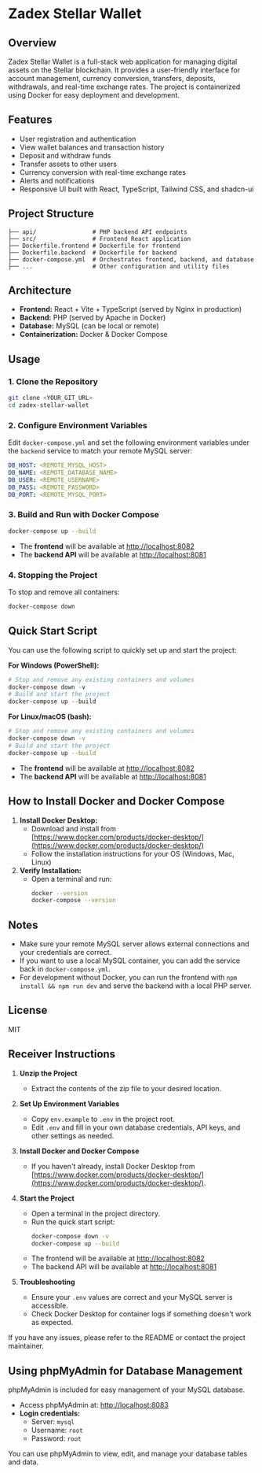 # Zadex Stellar Wallet

## Overview

Zadex Stellar Wallet is a full-stack web application for managing digital assets on the Stellar blockchain. It provides a user-friendly interface for account management, currency conversion, transfers, deposits, withdrawals, and real-time exchange rates. The project is containerized using Docker for easy deployment and development.

## Features

- User registration and authentication
- View wallet balances and transaction history
- Deposit and withdraw funds
- Transfer assets to other users
- Currency conversion with real-time exchange rates
- Alerts and notifications
- Responsive UI built with React, TypeScript, Tailwind CSS, and shadcn-ui

## Project Structure

```
├── api/                # PHP backend API endpoints
├── src/                # Frontend React application
├── Dockerfile.frontend # Dockerfile for frontend
├── Dockerfile.backend  # Dockerfile for backend
├── docker-compose.yml  # Orchestrates frontend, backend, and database
├── ...                 # Other configuration and utility files
```

## Architecture

- **Frontend:** React + Vite + TypeScript (served by Nginx in production)
- **Backend:** PHP (served by Apache in Docker)
- **Database:** MySQL (can be local or remote)
- **Containerization:** Docker & Docker Compose

## Usage

### 1. Clone the Repository

```sh
git clone <YOUR_GIT_URL>
cd zadex-stellar-wallet
```

### 2. Configure Environment Variables

Edit `docker-compose.yml` and set the following environment variables under the `backend` service to match your remote MySQL server:

```yaml
DB_HOST: <REMOTE_MYSQL_HOST>
DB_NAME: <REMOTE_DATABASE_NAME>
DB_USER: <REMOTE_USERNAME>
DB_PASS: <REMOTE_PASSWORD>
DB_PORT: <REMOTE_MYSQL_PORT>
```

### 3. Build and Run with Docker Compose

```sh
docker-compose up --build
```

- The **frontend** will be available at [http://localhost:8082](http://localhost:8082)
- The **backend API** will be available at [http://localhost:8081](http://localhost:8081)

### 4. Stopping the Project

To stop and remove all containers:

```sh
docker-compose down
```

## Quick Start Script

You can use the following script to quickly set up and start the project:

**For Windows (PowerShell):**

```powershell
# Stop and remove any existing containers and volumes
docker-compose down -v
# Build and start the project
docker-compose up --build
```

**For Linux/macOS (bash):**

```bash
# Stop and remove any existing containers and volumes
docker-compose down -v
# Build and start the project
docker-compose up --build
```

- The **frontend** will be available at [http://localhost:8082](http://localhost:8082)
- The **backend API** will be available at [http://localhost:8081](http://localhost:8081)

## How to Install Docker and Docker Compose

1. **Install Docker Desktop:**
   - Download and install from [https://www.docker.com/products/docker-desktop/](https://www.docker.com/products/docker-desktop/)
   - Follow the installation instructions for your OS (Windows, Mac, Linux)
2. **Verify Installation:**
   - Open a terminal and run:
     ```sh
     docker --version
     docker-compose --version
     ```

## Notes

- Make sure your remote MySQL server allows external connections and your credentials are correct.
- If you want to use a local MySQL container, you can add the service back in `docker-compose.yml`.
- For development without Docker, you can run the frontend with `npm install && npm run dev` and serve the backend with a local PHP server.

## License

MIT

## Receiver Instructions

1. **Unzip the Project**

   - Extract the contents of the zip file to your desired location.

2. **Set Up Environment Variables**

   - Copy `env.example` to `.env` in the project root.
   - Edit `.env` and fill in your own database credentials, API keys, and other settings as needed.

3. **Install Docker and Docker Compose**

   - If you haven't already, install Docker Desktop from [https://www.docker.com/products/docker-desktop/](https://www.docker.com/products/docker-desktop/).

4. **Start the Project**

   - Open a terminal in the project directory.
   - Run the quick start script:
     ```sh
     docker-compose down -v
     docker-compose up --build
     ```
   - The frontend will be available at [http://localhost:8082](http://localhost:8082)
   - The backend API will be available at [http://localhost:8081](http://localhost:8081)

5. **Troubleshooting**
   - Ensure your `.env` values are correct and your MySQL server is accessible.
   - Check Docker Desktop for container logs if something doesn't work as expected.

If you have any issues, please refer to the README or contact the project maintainer.

## Using phpMyAdmin for Database Management

phpMyAdmin is included for easy management of your MySQL database.

- Access phpMyAdmin at: [http://localhost:8083](http://localhost:8083)
- **Login credentials:**
  - Server: `mysql`
  - Username: `root`
  - Password: `root`

You can use phpMyAdmin to view, edit, and manage your database tables and data.
